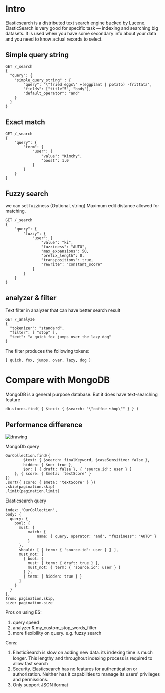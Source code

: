 # Intro
Elasticsearch is a distributed text search engine backed by Lucene. 
ElasticSearch is very good for specific task — indexing and searching big datasets. 
It is used when you have some secondary info about your data and you need to know actual records to select. 

## Simple query string
```
GET /_search
{
  "query": {
    "simple_query_string" : {
        "query": "\"fried eggs\" +(eggplant | potato) -frittata",
        "fields": ["title^5", "body"],
        "default_operator": "and"
    }
  }
}
```

## Exact match
```
GET /_search
{
    "query": {
        "term": {
            "user": {
                "value": "Kimchy",
                "boost": 1.0
            }
        }
    }
}
```
## Fuzzy search
we can set fuzziness (Optional, string) Maximum edit distance allowed for matching.
```
GET /_search
{
    "query": {
        "fuzzy": {
            "user": {
                "value": "ki",
                "fuzziness": "AUTO",
                "max_expansions": 50,
                "prefix_length": 0,
                "transpositions": true,
                "rewrite": "constant_score"
            }
        }
    }
}
```

## analyzer & filter
Text filter in analyzer that can have better search result
```
GET /_analyze
{
  "tokenizer": "standard",
  "filter": [ "stop" ],
  "text": "a quick fox jumps over the lazy dog"
}
```
The filter produces the following tokens:
```
[ quick, fox, jumps, over, lazy, dog ]
```


# Compare with MongoDB
MongoDB is a general purpose database. But it does have text-searching feature

```
db.stores.find( { $text: { $search: "\"coffee shop\"" } } )
```

## Performance difference
<img src="https://bitcom.systems/assets/blog/moving-mongo-to-elasticsearch/es_mongo_global.png" alt="drawing" />

MongoDb query

```
OurCollection.find({ 
        $text: { $search: finalKeyword, $caseSensitive: false }, 
        hidden: { $ne: true }, 
        $or: [ { draft: false }, { 'source.id': user } ] 
    }, { score: { $meta: 'textScore' } 
})
.sort({ score: { $meta: 'textScore' } })
.skip(pagination.skip)
.limit(pagination.limit)
```
Elasticsearch query

```
index: 'OurCollection',
body: {
  query: {
    bool: {
      must: {  
          match: { 
              name: { query, operator: 'and', "fuzziness": "AUTO" }
          }
      },
      should: [ { term: { 'source.id': user } } ],
      must_not: [
        { bool: {
          must: { term: { draft: true } },
          must_not: { term: { 'source.id': user } }
        } },
        { term: { hidden: true } }
      ]
    }
  }
},
from: pagination.skip,
size: pagination.size

```


Pros on using ES: 
1. query speed
2. analyzer & my_custom_stop_words_filter
3. more flexibility on query. e.g. fuzzy search



Cons:
1.  ElasticSearch is slow on adding new data. its indexing time is much longer. This lengthy and throughout indexing process is required to allow fast search
2.  Security. Elasticsearch has no features for authentication or authorization. Neither has it capabilities to manage its users' privileges and permissions.
3.  Only support JSON format 
